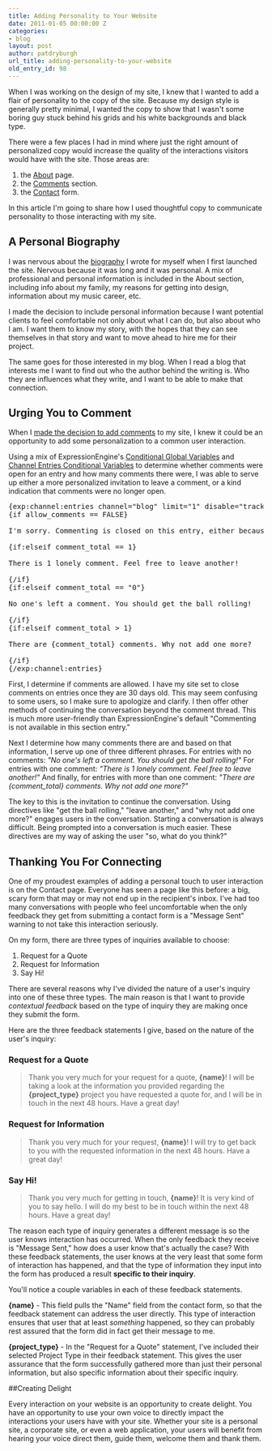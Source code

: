 ```yaml
---
title: Adding Personality to Your Website
date: 2011-01-05 00:00:00 Z
categories:
- blog
layout: post
author: patdryburgh
url_title: adding-personality-to-your-website
old_entry_id: 98
---
```


When I was working on the design of my site, I knew that I wanted to add a flair of personality to the copy of the site. Because my design style is generally pretty minimal, I wanted the copy to show that I wasn't some boring guy stuck behind his grids and his white backgrounds and black type.

There were a few places I had in mind where just the right amount of personalized copy would increase the quality of the interactions visitors would have with the site. Those areas are: 

1. the [About](http://patdryburgh.com/about/) page.
2. the [Comments](#comments) section.
3. the [Contact](http://patdryburgh.com/contact/) form.

In this article I'm going to share how I used thoughtful copy to communicate personality to those interacting with my site.

## A Personal Biography

I was nervous about the [biography](http://patdryburgh.com/about/) I wrote for myself when I first launched the site. Nervous because it was long and it was personal. A mix of professional and personal information is included in the About section, including info about my family, my reasons for getting into design, information about my music career, etc.

I made the decision to include personal information because I want potential clients to feel comfortable not only about what I can do, but also about who I am. I want them to know my story, with the hopes that they can see themselves in that story and want to move ahead to hire me for their project.

The same goes for those interested in my blog. When I read a blog that interests me I want to find out who the author behind the writing is. Who they are influences what they write, and I want to be able to make that connection.

## Urging You to Comment

When I [made the decision to add comments](http://patdryburgh.com/blog/redesign-highlights/) to my site, I knew it could be an opportunity to add some personalization to a common user interaction.

Using a mix of ExpressionEngine's [Conditional Global Variables](http://expressionengine.com/user_guide/templates/globals/conditionals.html) and [Channel Entries Conditional Variables](http://expressionengine.com/user_guide/modules/channel/conditional_variables.html) to determine whether comments were open for an entry and how many comments there were, I was able to serve up either a more personalized invitation to leave a comment, or a kind indication that comments were no longer open.

<pre>
&#123;exp:channel:entries channel="blog" limit="1" disable="trackbacks|member_data|pagination"}
&#123;if allow_comments == FALSE}

I'm sorry. Commenting is closed on this entry, either because it is more than 30 days old, or simply because I have turned comments off. If you'd like to continue the conversation, please feel free to <a href="http://patdryburgh.com/contact/">contact me directly</a> or strike up a conversation on <a href="http://twitter.com/patdryburgh">Twitter</a>!

&#123;if:elseif comment_total == 1}

There is 1 lonely comment. Feel free to leave another!

&#123;/if}
&#123;if:elseif comment_total == "0"}

No one's left a comment. You should get the ball rolling!

&#123;/if}
&#123;if:elseif comment_total > 1}

There are &#123;comment_total} comments. Why not add one more?

&#123;/if} 
&#123;/exp:channel:entries}
</pre>

First, I determine if comments are allowed. I have my site set to close comments on entries once they are 30 days old. This may seem confusing to some users, so I make sure to apologize and clarify. I then offer other methods of continuing the conversation beyond the comment thread. This is much more user-friendly than ExpressionEngine's default "Commenting is not available in this section entry."

Next I determine how many comments there are and based on that information, I serve up one of three different phrases. For entries with no comments: *"No one's left a comment. You should get the ball rolling!"* For entries with one comment: *"There is 1 lonely comment. Feel free to leave another!"* And finally, for entries with more than one comment: *"There are &#123;comment_total} comments. Why not add one more?"*

The key to this is the invitation to continue the conversation. Using directives like "get the ball rolling," "leave another," and "why not add one more?" engages users in the conversation. Starting a conversation is always difficult. Being prompted into a conversation is much easier. These directives are my way of asking the user "so, what do you think?"

## Thanking You For Connecting

One of my proudest examples of adding a personal touch to user interaction is on the Contact page. Everyone has seen a page like this before: a big, scary form that may or may not end up in the recipient's inbox. I've had too many conversations with people who feel uncomfortable when the only feedback they get from submitting a contact form is a "Message Sent" warning to not take this interaction seriously.

On my form, there are three types of inquiries available to choose: 

1. Request for a Quote
2. Request for Information
3. Say Hi!

There are several reasons why I've divided the nature of a user's inquiry into one of these three types. The main reason is that I want to provide *contextual feedback* based on the type of inquiry they are making once they submit the form.

Here are the three feedback statements I give, based on the nature of the user's inquiry: 

### Request for a Quote

>Thank you very much for your request for a quote, <strong>&#123;name}</strong>! I will be taking a look at the information you provided regarding the <strong>&#123;project_type}</strong> project you have requested a quote for, and I will be in touch in the next 48 hours. Have a great day!

### Request for Information

>Thank you very much for your request, <strong>&#123;name}</strong>! I will try to get back to you with the requested information in the next 48 hours. Have a great day!

### Say Hi!

>Thank you very much for getting in touch, <strong>&#123;name}</strong>! It is very kind of you to say hello. I will do my best to be in touch within the next 48 hours. Have a great day!

The reason each type of inquiry generates a different message is so the user knows interaction has occurred. When the only feedback they receive is "Message Sent," how does a user know that's actually the case? With these feedback statements, the user knows at the very least that some form of interaction has happened, and that the type of information they input into the form has produced a result **specific to their inquiry**.

You'll notice a couple variables in each of these feedback statements. 

**&#123;name}** - This field pulls the "Name" field from the contact form, so that the feedback statement can address the user directly. This type of interaction ensures that user that at least *something* happened, so they can probably rest assured that the form did in fact get their message to me.

**&#123;project_type}** - In the "Request for a Quote" statement, I've included their selected Project Type in their feedback statement. This gives the user assurance that the form successfully gathered more than just their personal information, but also specific information about their specific inquiry.

##Creating Delight

Every interaction on your website is an opportunity to create delight. You have an opportunity to use your own voice to directly impact the interactions your users have with your site. Whether your site is a personal site, a corporate site, or even a web application, your users will benefit from hearing your voice direct them, guide them, welcome them and thank them.